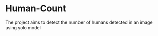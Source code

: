 # Human-Count
The project aims to detect the number of humans detected in an image using yolo model
